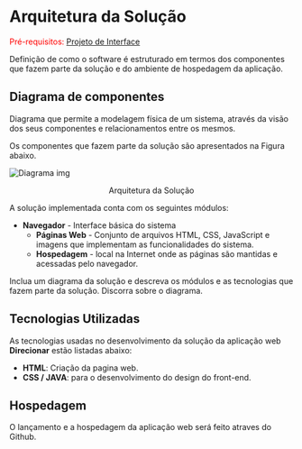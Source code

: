 # Arquitetura da Solução

<span style="color:red">Pré-requisitos: <a href="3-Projeto de Interface.md"> Projeto de Interface</a></span>

Definição de como o software é estruturado em termos dos componentes que fazem parte da solução e do ambiente de hospedagem da aplicação.

## Diagrama de componentes

Diagrama que permite a modelagem física de um sistema, através da visão dos seus componentes e relacionamentos entre os mesmos.

Os componentes que fazem parte da solução são apresentados na Figura abaixo.

![Diagrama img](https://user-images.githubusercontent.com/113618051/197858127-229b9486-4446-43f0-8dad-31c5438ca5d5.png)
<center> Arquitetura da Solução</center>

A solução implementada conta com os seguintes módulos:
- **Navegador** - Interface básica do sistema  
  - **Páginas Web** - Conjunto de arquivos HTML, CSS, JavaScript e imagens que implementam as funcionalidades do sistema.
   - **Hospedagem** - local na Internet onde as páginas são mantidas e acessadas pelo navegador. 


Inclua um diagrama da solução e descreva os módulos e as tecnologias que fazem parte da solução. Discorra sobre o diagrama.

## Tecnologias Utilizadas

As tecnologias usadas no desenvolvimento da solução da aplicação web **Direcionar** estão listadas abaixo:
* **HTML**: Criação da pagina web.
* **CSS / JAVA**: para o desenvolvimento do design do front-end.


## Hospedagem

O lançamento e a hospedagem da aplicação web será feito atraves do Github.
